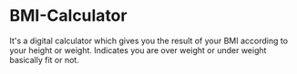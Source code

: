 # BMI-Calculator
It's a digital calculator which gives you the result of your BMI according to your height or weight. Indicates you are over weight or under weight basically fit or not.  
